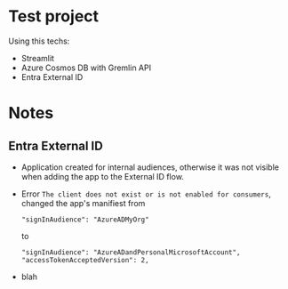 # Test project

Using this techs:

- Streamlit
- Azure Cosmos DB with Gremlin API
- Entra External ID

# Notes

## Entra External ID

- Application created for internal audiences, otherwise it was not visible when adding the app to the External ID flow.
- Error `The client does not exist or is not enabled for consumers`, changed the app's manifiest from

  ```
  "signInAudience": "AzureADMyOrg"
  ```

  to

  ```
  "signInAudience": "AzureADandPersonalMicrosoftAccount",
  "accessTokenAcceptedVersion": 2,
  ```

- blah
